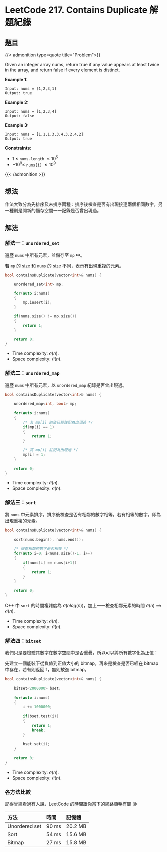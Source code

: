 # LeetCode 217. Contains Duplicate 解題紀錄



## [題目](https://leetcode.com/problems/contains-duplicate/)


{{< admonition type=quote title="Problem">}}

Given an integer array nums, return true if any value appears at least twice in the array, and return false if every element is distinct.

 

**Example 1:**
```
Input: nums = [1,2,3,1]
Output: true
```
**Example 2:**
```
Input: nums = [1,2,3,4]
Output: false
```
**Example 3:**
```
Input: nums = [1,1,1,3,3,4,3,2,4,2]
Output: true
```

**Constraints:**

- 1 $\leq$ `nums.length` $\leq 10^5$
- $-10^9 \leq$ `nums[i]` $\leq 10^9$

{{< /admonition >}}


## 想法

作法大致分為先排序及未排序兩種：排序後檢查是否有出現接連兩個相同數字，另一種則是開新的儲存空間一一記錄是否曾出現過。

## 解法

### 解法一：`unordered_set`

遍歷 `nums` 中所有元素，並儲存至 `mp` 中。

若 `mp` 的 size 和 `nums` 的 size 不同，表示有出現重複的元素。

```cpp
bool containsDuplicate(vector<int>& nums) {

    unordered_set<int> mp;

    for(auto i:nums)
    {
        mp.insert(i);
    }

    if(nums.size() != mp.size())
    {
        return 1;
    }

    return 0;
}
```
- Time complexity:  $\mathcal{O}(n)$.
- Space complexity:  $\mathcal{O}(n)$.

### 解法二：`unordered_map`

遍歷 `nums` 中所有元素，以 `unordered_map` 紀錄是否曾出現過。

```cpp
bool containsDuplicate(vector<int>& nums) {
    
    unordered_map<int, bool> mp;
    
    for(auto i:nums)
    {
        /* 若 mp[i] 的值已經註記為出現過 */
        if(mp[i] == 1)
        {
            return 1;
        }

        /* 將 mp[i] 註記為出現過 */
        mp[i] = 1;
    }
    
    return 0;
}
```
- Time complexity:  $\mathcal{O}(n)$.
- Space complexity:  $\mathcal{O}(n)$.

### 解法三：`sort`

將 `nums` 中元素排序，排序後檢查是否有相鄰的數字相等，若有相等的數字，即為出現重複的元素。

```cpp
bool containsDuplicate(vector<int>& nums) {
    
    sort(nums.begin(), nums.end());
    
    /* 檢查相鄰的數字是否相等 */
    for(auto i=0; i<nums.size()-1; i++)
    {
        if(nums[i] == nums[i+1])
        {
            return 1;
        }
    }
    
    return 0;
}
```
C++ 中 `sort` 的時間複雜度為 $\mathcal{O}(n log(n))$，加上一一檢查相鄰元素的時間 $\mathcal{O}(n)$ ==> $\mathcal{O}(n)$.

- Time complexity:  $\mathcal{O}(n)$.
- Space complexity:  $\mathcal{O}(n)$.


### 解法四：`bitset`

我們只是要檢驗其數字在數字空間中是否重疊，所以可以將所有數字化為正值：

先建立一個能裝下從負值到正值大小的 bitmap，再來是檢查是否已經在 bitmap 中存在，若有則返回 1，無則放進 bitmap。

```cpp
bool containsDuplicate(vector<int>& nums) {
    
    bitset<2000000> bset;
    
    for(auto i:nums)
    {
        i += 1000000;
        
        if(bset.test(i))
        {
            return 1;
            break;
        }
        
        bset.set(i);
    }
    
    return 0;
}
```
- Time complexity:  $\mathcal{O}(n)$.
- Space complexity:  $\mathcal{O}(n)$.


### 各方法比較

記得曾經看過有人說，LeetCode 的時間跟你當下的網路順暢有關 :cry:

|方法|時間|記憶體|
|:---|:---|:---|
|Unordered set|90 ms|20.2 MB|
|Sort|54 ms|15.6 MB|
|Bitmap|27 ms|15.8 MB|



